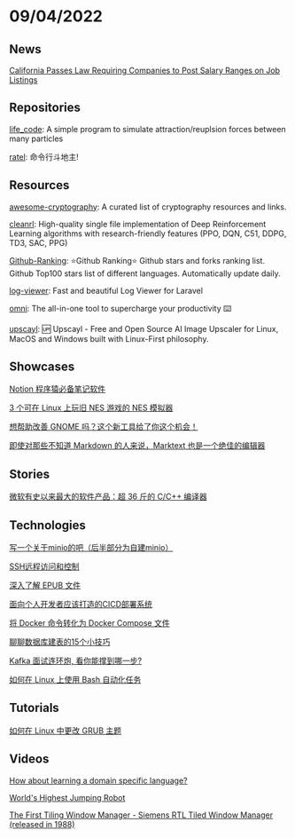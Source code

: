# 09/04/2022

## News
[California Passes Law Requiring Companies to Post Salary Ranges on Job Listings](https://www.bloomberg.com/news/articles/2022-08-30/california-passes-law-requiring-companies-like-meta-disney-to-post-salary-range)

## Repositories
[life_code](https://github.com/hunar4321/life_code): A simple program to simulate attraction/reuplsion forces between many particles

[ratel](https://github.com/ainilili/ratel): 命令行斗地主!

## Resources
[awesome-cryptography](https://github.com/sobolevn/awesome-cryptography): A curated list of cryptography resources and links.

[cleanrl](https://github.com/vwxyzjn/cleanrl): High-quality single file implementation of Deep Reinforcement Learning algorithms with research-friendly features (PPO, DQN, C51, DDPG, TD3, SAC, PPG)

[Github-Ranking](https://github.com/EvanLi/Github-Ranking): ⭐Github Ranking⭐ Github stars and forks ranking list. Github Top100 stars list of different languages. Automatically update daily.

[log-viewer](https://github.com/opcodesio/log-viewer): Fast and beautiful Log Viewer for Laravel

[omni](https://github.com/alyssaxuu/omni): The all-in-one tool to supercharge your productivity ⌨️

[upscayl](https://github.com/upscayl/upscayl): 🆙 Upscayl - Free and Open Source AI Image Upscaler for Linux, MacOS and Windows built with Linux-First philosophy.

## Showcases
[Notion 程序猿必备笔记软件](https://juejin.cn/post/7136710657012924446)

[3 个可在 Linux 上玩旧 NES 游戏的 NES 模拟器](https://linux.cn/article-14974-1.html)

[想帮助改善 GNOME 吗？这个新工具给了你这个机会！](https://linux.cn/article-14972-1.html)

[即使对那些不知道 Markdown 的人来说，Marktext 也是一个绝佳的编辑器](https://linux.cn/article-14986-1.html)

## Stories
[微软有史以来最大的软件产品：超 36 斤的 C/C++ 编译器](https://www.oschina.net/news/208578/microsofts-biggest-software)

## Technologies
[写一个关于minio的吧（后半部分为自建minio）](https://juejin.cn/post/7135357975958896676)

[SSH远程访问和控制](https://juejin.cn/post/7133091310927347742)

[深入了解 EPUB 文件](https://linux.cn/article-14967-1.html)

[面向个人开发者应该打造的CICD部署系统](https://juejin.cn/post/7137143919418015751)

[将 Docker 命令转化为 Docker Compose 文件](https://linux.cn/article-14970-1.html)

[聊聊数据库建表的15个小技巧](https://mp.weixin.qq.com/s/NM-aHaW6TXrnO6la6Jfl5A)

[Kafka 面试连环炮, 看你能撑到哪一步?](https://mp.weixin.qq.com/s/U5aA_6pSzrOD97215Tm_9w)

[如何在 Linux 上使用 Bash 自动化任务](https://linux.cn/article-14983-1.html)

## Tutorials
[如何在 Linux 中更改 GRUB 主题](https://linux.cn/article-14978-1.html)

## Videos
[How about learning a domain specific language?](https://www.youtube.com/watch?v=J4i3yhpnyys)

[World's Highest Jumping Robot](https://www.youtube.com/watch?v=daaDuC1kbds)

[The First Tiling Window Manager - Siemens RTL Tiled Window Manager (released in 1988)](https://www.youtube.com/watch?v=IOxIUeroIVQ)

